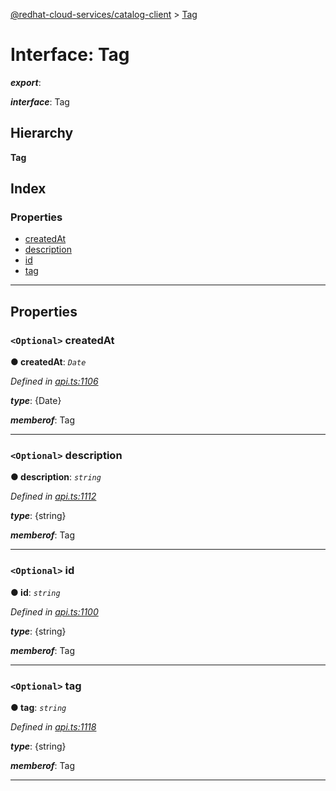 [@redhat-cloud-services/catalog-client](../README.md) > [Tag](../interfaces/tag.md)

# Interface: Tag

*__export__*: 

*__interface__*: Tag

## Hierarchy

**Tag**

## Index

### Properties

* [createdAt](tag.md#createdat)
* [description](tag.md#description)
* [id](tag.md#id)
* [tag](tag.md#tag-1)

---

## Properties

<a id="createdat"></a>

### `<Optional>` createdAt

**● createdAt**: *`Date`*

*Defined in [api.ts:1106](https://github.com/RedHatInsights/javascript-clients/blob/master/packages/catalog/api.ts#L1106)*

*__type__*: {Date}

*__memberof__*: Tag

___
<a id="description"></a>

### `<Optional>` description

**● description**: *`string`*

*Defined in [api.ts:1112](https://github.com/RedHatInsights/javascript-clients/blob/master/packages/catalog/api.ts#L1112)*

*__type__*: {string}

*__memberof__*: Tag

___
<a id="id"></a>

### `<Optional>` id

**● id**: *`string`*

*Defined in [api.ts:1100](https://github.com/RedHatInsights/javascript-clients/blob/master/packages/catalog/api.ts#L1100)*

*__type__*: {string}

*__memberof__*: Tag

___
<a id="tag-1"></a>

### `<Optional>` tag

**● tag**: *`string`*

*Defined in [api.ts:1118](https://github.com/RedHatInsights/javascript-clients/blob/master/packages/catalog/api.ts#L1118)*

*__type__*: {string}

*__memberof__*: Tag

___


